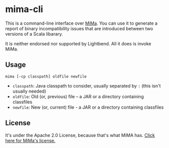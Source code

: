 # mima-cli

This is a command-line interface over [MiMa](https://github.com/lightbend/mima). You can use it to generate a report of
binary incompatibility issues that are introduced between two versions of a Scala libarary.

It is neither endorsed nor supported by Lightbend. All it does is invoke MiMa.

## Usage

`mima [-cp classpath] oldfile newfile`

- `classpath`: Java classpath to consider, usually separated by `:` (this isn't usually needed)
- `oldfile`: Old (or, previous) file – a JAR or a directory containing classfiles
- `newfile`: New (or, current) file - a JAR or a directory containing classfiles

## License

It's under the Apache 2.0 License, because that's what MiMA has. [Click here for MiMa's license.](https://github.com/lightbend/mima/blob/main/LICENSE)


